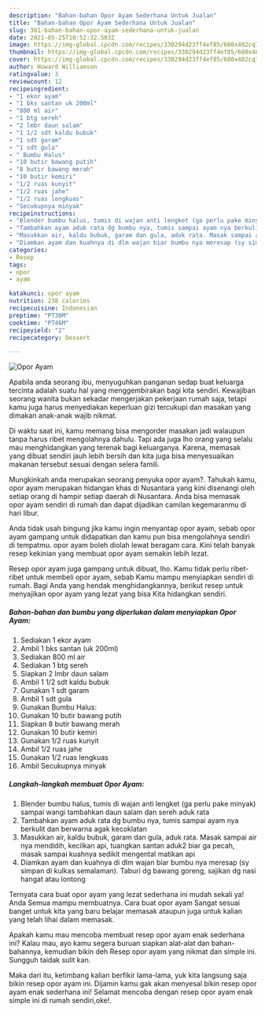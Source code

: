 ```yaml
---
description: "Bahan-bahan Opor Ayam Sederhana Untuk Jualan"
title: "Bahan-bahan Opor Ayam Sederhana Untuk Jualan"
slug: 381-bahan-bahan-opor-ayam-sederhana-untuk-jualan
date: 2021-05-25T10:52:32.503Z
image: https://img-global.cpcdn.com/recipes/330294d23ff4ef85/680x482cq70/opor-ayam-foto-resep-utama.jpg
thumbnail: https://img-global.cpcdn.com/recipes/330294d23ff4ef85/680x482cq70/opor-ayam-foto-resep-utama.jpg
cover: https://img-global.cpcdn.com/recipes/330294d23ff4ef85/680x482cq70/opor-ayam-foto-resep-utama.jpg
author: Howard Williamson
ratingvalue: 3
reviewcount: 12
recipeingredient:
- "1 ekor ayam"
- "1 bks santan uk 200ml"
- "800 ml air"
- "1 btg sereh"
- "2 lmbr daun salam"
- "1 1/2 sdt kaldu bubuk"
- "1 sdt garam"
- "1 sdt gula"
- " Bumbu Halus"
- "10 butir bawang putih"
- "8 butir bawang merah"
- "10 butir kemiri"
- "1/2 ruas kunyit"
- "1/2 ruas jahe"
- "1/2 ruas lengkuas"
- "Secukupnya minyak"
recipeinstructions:
- "Blender bumbu halus, tumis di wajan anti lengket (ga perlu pake minyak) sampai wangi tambahkan daun salam dan sereh aduk rata"
- "Tambahkan ayam aduk rata dg bumbu nya, tumis sampai ayam nya berkulit dan berwarna agak kecoklatan"
- "Masukkan air, kaldu bubuk, garam dan gula, aduk rata. Masak sampai air nya mendidih, kecilkan api, tuangkan santan aduk2 biar ga pecah, masak sampai kuahnya sedikit mengental matikan api"
- "Diamkan ayam dan kuahnya di dlm wajan biar bumbu nya meresap (sy simpan di kulkas semalaman). Taburi dg bawang goreng, sajikan dg nasi hangat atau lontong"
categories:
- Resep
tags:
- opor
- ayam

katakunci: opor ayam 
nutrition: 238 calories
recipecuisine: Indonesian
preptime: "PT30M"
cooktime: "PT46M"
recipeyield: "2"
recipecategory: Dessert

---
```



![Opor Ayam](https://img-global.cpcdn.com/recipes/330294d23ff4ef85/680x482cq70/opor-ayam-foto-resep-utama.jpg)

Apabila anda seorang ibu, menyuguhkan panganan sedap buat keluarga tercinta adalah suatu hal yang menggembirakan bagi kita sendiri. Kewajiban seorang  wanita bukan sekadar mengerjakan pekerjaan rumah saja, tetapi kamu juga harus menyediakan keperluan gizi tercukupi dan masakan yang dimakan anak-anak wajib nikmat.

Di waktu  saat ini, kamu memang bisa mengorder masakan jadi walaupun tanpa harus ribet mengolahnya dahulu. Tapi ada juga lho orang yang selalu mau menghidangkan yang terenak bagi keluarganya. Karena, memasak yang dibuat sendiri jauh lebih bersih dan kita juga bisa menyesuaikan makanan tersebut sesuai dengan selera famili. 



Mungkinkah anda merupakan seorang penyuka opor ayam?. Tahukah kamu, opor ayam merupakan hidangan khas di Nusantara yang kini disenangi oleh setiap orang di hampir setiap daerah di Nusantara. Anda bisa memasak opor ayam sendiri di rumah dan dapat dijadikan camilan kegemaranmu di hari libur.

Anda tidak usah bingung jika kamu ingin menyantap opor ayam, sebab opor ayam gampang untuk didapatkan dan kamu pun bisa mengolahnya sendiri di tempatmu. opor ayam boleh diolah lewat beragam cara. Kini telah banyak resep kekinian yang membuat opor ayam semakin lebih lezat.

Resep opor ayam juga gampang untuk dibuat, lho. Kamu tidak perlu ribet-ribet untuk membeli opor ayam, sebab Kamu mampu menyiapkan sendiri di rumah. Bagi Anda yang hendak menghidangkannya, berikut resep untuk menyajikan opor ayam yang lezat yang bisa Kita hidangkan sendiri.

<!--inarticleads1-->

##### Bahan-bahan dan bumbu yang diperlukan dalam menyiapkan Opor Ayam:

1. Sediakan 1 ekor ayam
1. Ambil 1 bks santan (uk 200ml)
1. Sediakan 800 ml air
1. Sediakan 1 btg sereh
1. Siapkan 2 lmbr daun salam
1. Ambil 1 1/2 sdt kaldu bubuk
1. Gunakan 1 sdt garam
1. Ambil 1 sdt gula
1. Gunakan  Bumbu Halus:
1. Gunakan 10 butir bawang putih
1. Siapkan 8 butir bawang merah
1. Gunakan 10 butir kemiri
1. Gunakan 1/2 ruas kunyit
1. Ambil 1/2 ruas jahe
1. Gunakan 1/2 ruas lengkuas
1. Ambil Secukupnya minyak




<!--inarticleads2-->

##### Langkah-langkah membuat Opor Ayam:

1. Blender bumbu halus, tumis di wajan anti lengket (ga perlu pake minyak) sampai wangi tambahkan daun salam dan sereh aduk rata
1. Tambahkan ayam aduk rata dg bumbu nya, tumis sampai ayam nya berkulit dan berwarna agak kecoklatan
1. Masukkan air, kaldu bubuk, garam dan gula, aduk rata. Masak sampai air nya mendidih, kecilkan api, tuangkan santan aduk2 biar ga pecah, masak sampai kuahnya sedikit mengental matikan api
1. Diamkan ayam dan kuahnya di dlm wajan biar bumbu nya meresap (sy simpan di kulkas semalaman). Taburi dg bawang goreng, sajikan dg nasi hangat atau lontong




Ternyata cara buat opor ayam yang lezat sederhana ini mudah sekali ya! Anda Semua mampu membuatnya. Cara buat opor ayam Sangat sesuai banget untuk kita yang baru belajar memasak ataupun juga untuk kalian yang telah lihai dalam memasak.

Apakah kamu mau mencoba membuat resep opor ayam enak sederhana ini? Kalau mau, ayo kamu segera buruan siapkan alat-alat dan bahan-bahannya, kemudian bikin deh Resep opor ayam yang nikmat dan simple ini. Sungguh taidak sulit kan. 

Maka dari itu, ketimbang kalian berfikir lama-lama, yuk kita langsung saja bikin resep opor ayam ini. Dijamin kamu gak akan menyesal bikin resep opor ayam enak sederhana ini! Selamat mencoba dengan resep opor ayam enak simple ini di rumah sendiri,oke!.

